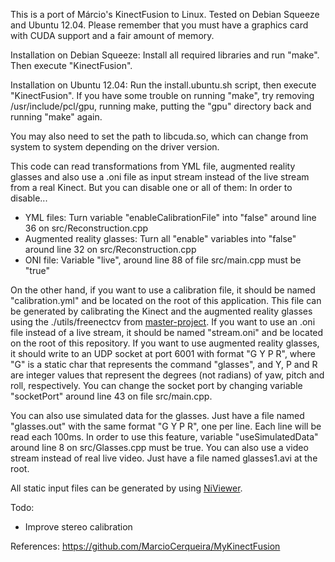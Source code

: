 This is a port of Márcio's KinectFusion to Linux. Tested on Debian Squeeze and Ubuntu 12.04.
Please remember that you must have a graphics card with CUDA support and a fair amount of memory.

Installation on Debian Squeeze: Install all required libraries and run "make". Then execute "KinectFusion".

Installation on Ubuntu 12.04: Run the install.ubuntu.sh script, then execute "KinectFusion". If you have some trouble on
running "make", try removing /usr/include/pcl/gpu, running make, putting the "gpu" directory back and running "make" again.

You may also need to set the path to libcuda.so, which can change from system to system depending on the driver version.

This code can read transformations from YML file, augmented reality glasses and also use a .oni file as input stream instead
of the live stream from a real Kinect. But you can disable one or all of them: In order to disable...

* YML files: Turn variable "enableCalibrationFile" into "false" around line 36 on src/Reconstruction.cpp
* Augmented reality glasses: Turn all "enable" variables into "false" around line 32 on src/Reconstruction.cpp
* ONI file: Variable "live", around line 88 of file src/main.cpp must be "true"  

On the other hand, if you want to use a calibration file, it should be named "calibration.yml" and be located on the root of this
application. This file can be generated by calibrating the Kinect and the augmented reality glasses using the ./utils/freenectcv from [master-project](https://github.com/caiosba/master-project). If you want to use an .oni file instead of a live stream, it should be named "stream.oni" and be located on the root of this repository. If you want to use augmented reality glasses, it should write to an UDP socket at port 6001 with format "G Y P R", where "G" is a static char that represents the command "glasses", and Y, P and R are integer values that represent the degrees (not radians) of yaw, pitch and roll, respectively. You can change the socket port by changing variable "socketPort" around line 43 on file src/main.cpp.

You can also use simulated data for the glasses. Just have a file named "glasses.out" with the same format "G Y P R", one per line. Each line will be read each 100ms. In order to use this feature, variable "useSimulatedData" around line 8 on src/Glasses.cpp must be true. You can also use a video stream instead of real live video. Just have a file named glasses1.avi at the root.

All static input files can be generated by using [NiViewer](https://github.com/caiosba/OpenNI.git).

Todo:

* Improve stereo calibration

References:
https://github.com/MarcioCerqueira/MyKinectFusion
